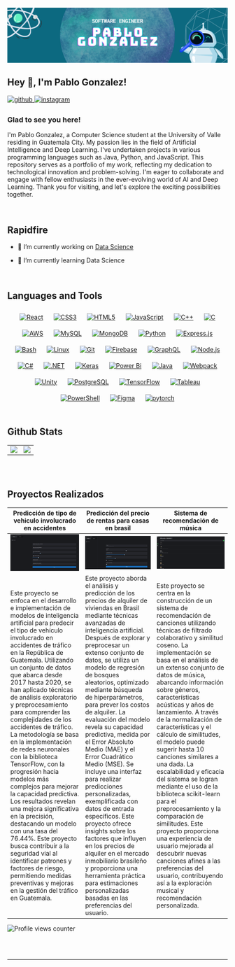 [![MasterHead](https://github.com/IPablo271/IPablo271/blob/main/PG.png)]()

## Hey 👋, I'm Pablo Gonzalez!  
  

<a href="https://github.com/IPablo271" target="_blank">
<img src=https://img.shields.io/badge/github-%2324292e.svg?&style=for-the-badge&logo=github&logoColor=white alt=github style="margin-bottom: 5px;" />
</a>
<a href="https://instagram.com/Pablish271" target="_blank">
<img src=https://img.shields.io/badge/instagram-%23000000.svg?&style=for-the-badge&logo=instagram&logoColor=white alt=instagram style="margin-bottom: 5px;" />
</a>  
  



### Glad to see you here!  
I'm Pablo Gonzalez, a Computer Science student at the University of Valle residing in Guatemala City. My passion lies in the field of Artificial Intelligence and Deep Learning. I've undertaken projects in various programming languages such as Java, Python, and JavaScript. This repository serves as a portfolio of my work, reflecting my dedication to technological innovation and problem-solving. I'm eager to collaborate and engage with fellow enthusiasts in the ever-evolving world of AI and Deep Learning. Thank you for visiting, and let's explore the exciting possibilities together.  
  

<br/>  


## Rapidfire  


- 🔭 I’m currently working on [Data Science](https://github.com/IPablo271/Data-science)  
  

- 🌱 I’m currently learning Data Science   


</td><td valign="top" width="50%">




<br/>  


## Languages and Tools  
<div align="center">  
<a href="https://reactjs.org/" target="_blank"><img style="margin: 10px" src="https://profilinator.rishav.dev/skills-assets/react-original-wordmark.svg" alt="React" height="25" /></a>  
<a href="https://www.w3schools.com/css/" target="_blank"><img style="margin: 10px" src="https://profilinator.rishav.dev/skills-assets/css3-original-wordmark.svg" alt="CSS3" height="25" /></a>  
<a href="https://en.wikipedia.org/wiki/HTML5" target="_blank"><img style="margin: 10px" src="https://profilinator.rishav.dev/skills-assets/html5-original-wordmark.svg" alt="HTML5" height="25" /></a>  
<a href="https://www.javascript.com/" target="_blank"><img style="margin: 10px" src="https://profilinator.rishav.dev/skills-assets/javascript-original.svg" alt="JavaScript" height="25" /></a>  
<a href="https://www.cplusplus.com/" target="_blank"><img style="margin: 10px" src="https://profilinator.rishav.dev/skills-assets/cplusplus-original.svg" alt="C++" height="25" /></a>  
<a href="https://www.cprogramming.com/" target="_blank"><img style="margin: 10px" src="https://profilinator.rishav.dev/skills-assets/c-original.svg" alt="C" height="25" /></a>  
<a href="https://aws.amazon.com/" target="_blank"><img style="margin: 10px" src="https://profilinator.rishav.dev/skills-assets/amazonwebservices-original-wordmark.svg" alt="AWS" height="25" /></a>  
<a href="https://www.mysql.com/" target="_blank"><img style="margin: 10px" src="https://profilinator.rishav.dev/skills-assets/mysql-original-wordmark.svg" alt="MySQL" height="25" /></a>  
<a href="https://www.mongodb.com/" target="_blank"><img style="margin: 10px" src="https://profilinator.rishav.dev/skills-assets/mongodb-original-wordmark.svg" alt="MongoDB" height="25" /></a>  
<a href="https://www.python.org/" target="_blank"><img style="margin: 10px" src="https://profilinator.rishav.dev/skills-assets/python-original.svg" alt="Python" height="25" /></a>  
<a href="https://expressjs.com/" target="_blank"><img style="margin: 10px" src="https://profilinator.rishav.dev/skills-assets/express-original-wordmark.svg" alt="Express.js" height="25" /></a>  
<a href="https://www.gnu.org/software/bash/" target="_blank"><img style="margin: 10px" src="https://profilinator.rishav.dev/skills-assets/gnu_bash-icon.svg" alt="Bash" height="25" /></a>  
<a href="https://www.linux.org/" target="_blank"><img style="margin: 10px" src="https://profilinator.rishav.dev/skills-assets/linux-original.svg" alt="Linux" height="25" /></a>  
<a href="https://github.com/" target="_blank"><img style="margin: 10px" src="https://profilinator.rishav.dev/skills-assets/git-scm-icon.svg" alt="Git" height="25" /></a>  
<a href="https://firebase.google.com/" target="_blank"><img style="margin: 10px" src="https://profilinator.rishav.dev/skills-assets/firebase.png" alt="Firebase" height="25" /></a>  
<a href="https://graphql.org/" target="_blank"><img style="margin: 10px" src="https://profilinator.rishav.dev/skills-assets/graphql.png" alt="GraphQL" height="25" /></a>  
<a href="https://nodejs.org/" target="_blank"><img style="margin: 10px" src="https://profilinator.rishav.dev/skills-assets/nodejs-original-wordmark.svg" alt="Node.js" height="25" /></a>  
<a href="https://docs.microsoft.com/en-us/dotnet/csharp/" target="_blank"><img style="margin: 10px" src="https://profilinator.rishav.dev/skills-assets/csharp-original.svg" alt="C#" height="25" /></a>  
<a href="https://dotnet.microsoft.com/download/dotnet-framework" target="_blank"><img style="margin: 10px" src="https://profilinator.rishav.dev/skills-assets/dot-net-original-wordmark.svg" alt=".NET" height="25" /></a>  
<a href="https://keras.io/" target="_blank"><img style="margin: 10px" src="https://profilinator.rishav.dev/skills-assets/keras.png" alt="Keras" height="25" /></a>  
<a href="https://powerbi.microsoft.com/en-us/" target="_blank"><img style="margin: 10px" src="https://profilinator.rishav.dev/skills-assets/powerbi.png" alt="Power Bi" height="25" /></a>  
<a href="https://www.java.com/" target="_blank"><img style="margin: 10px" src="https://profilinator.rishav.dev/skills-assets/java-original-wordmark.svg" alt="Java" height="25" /></a>  
<a href="https://webpack.js.org/" target="_blank"><img style="margin: 10px" src="https://profilinator.rishav.dev/skills-assets/webpack-original.svg" alt="Webpack" height="25" /></a>  
<a href="https://unity.com/" target="_blank"><img style="margin: 10px" src="https://profilinator.rishav.dev/skills-assets/unity.png" alt="Unity" height="25" /></a>  
<a href="https://www.postgresql.org/" target="_blank"><img style="margin: 10px" src="https://profilinator.rishav.dev/skills-assets/postgresql-original-wordmark.svg" alt="PostgreSQL" height="25" /></a>  
<a href="https://www.tensorflow.org/" target="_blank"><img style="margin: 10px" src="https://profilinator.rishav.dev/skills-assets/tensorflow-icon.svg" alt="TensorFlow" height="25" /></a>  
<a href="https://www.tableau.com/" target="_blank"><img style="margin: 10px" src="https://profilinator.rishav.dev/skills-assets/tableau.svg" alt="Tableau" height="25" /></a>  
<a href="https://docs.microsoft.com/en-us/powershell/" target="_blank"><img style="margin: 10px" src="https://profilinator.rishav.dev/skills-assets/powershell.png" alt="PowerShell" height="25" /></a>  
<a href="https://www.figma.com/" target="_blank"><img style="margin: 10px" src="https://profilinator.rishav.dev/skills-assets/figma-icon.svg" alt="Figma" height="25" /></a>  
<a href="https://pytorch.org/" target="_blank"><img style="margin: 10px" src="https://profilinator.rishav.dev/skills-assets/pytorch-icon.svg" alt="pytorch" height="25" /></a>  
</div>  

<br/>  


## Github Stats  
<table><tr><td valign="top" width="50%">

<img src="https://github-readme-stats.vercel.app/api?username=IPablo271&show_icons=true&count_private=true&hide_border=true" align="left" style="width: 100%" />

</td><td valign="top" width="50%">

<img src="https://github-readme-stats.vercel.app/api/top-langs/?username=Ipablo271&hide_border=true&layout=compact" align="left" style="width: 100%" />

</td></tr></table>  

<br/>  

  

<br/>  

## Proyectos Realizados

| Predicción de tipo de vehiculo involucrado en accidentes  | Predicción del precio de rentas para casas en brasil| Sistema de recomendación de música |
| --- | --- | --- |
| ![Imagen del Proyecto 1](m1.png) | ![Imagen del Proyecto 2](m2.png) | ![Imagen del Proyecto 3](m3.png) |
| Este proyecto se enfoca en el desarrollo e implementación de modelos de inteligencia artificial para predecir el tipo de vehículo involucrado en accidentes de tráfico en la República de Guatemala. Utilizando un conjunto de datos que abarca desde 2017 hasta 2020, se han aplicado técnicas de análisis exploratorio y preprocesamiento para comprender las complejidades de los accidentes de tráfico. La metodología se basa en la implementación de redes neuronales con la biblioteca TensorFlow, con la progresión hacia modelos más complejos para mejorar la capacidad predictiva. Los resultados revelan una mejora significativa en la precisión, destacando un modelo con una tasa del 76.44%. Este proyecto busca contribuir a la seguridad vial al identificar patrones y factores de riesgo, permitiendo medidas preventivas y mejoras en la gestión del tráfico en Guatemala. | Este proyecto aborda el análisis y predicción de los precios de alquiler de viviendas en Brasil mediante técnicas avanzadas de inteligencia artificial. Después de explorar y preprocesar un extenso conjunto de datos, se utiliza un modelo de regresión de bosques aleatorios, optimizado mediante búsqueda de hiperparámetros, para prever los costos de alquiler. La evaluación del modelo revela su capacidad predictiva, medida por el Error Absoluto Medio (MAE) y el Error Cuadrático Medio (MSE). Se incluye una interfaz para realizar predicciones personalizadas, exemplificada con datos de entrada específicos. Este proyecto ofrece insights sobre los factores que influyen en los precios de alquiler en el mercado inmobiliario brasileño y proporciona una herramienta práctica para estimaciones personalizadas basadas en las preferencias del usuario.| Este proyecto se centra en la construcción de un sistema de recomendación de canciones utilizando técnicas de filtrado colaborativo y similitud coseno. La implementación se basa en el análisis de un extenso conjunto de datos de música, abarcando información sobre géneros, características acústicas y años de lanzamiento. A través de la normalización de características y el cálculo de similitudes, el modelo puede sugerir hasta 10 canciones similares a una dada. La escalabilidad y eficacia del sistema se logran mediante el uso de la biblioteca scikit-learn para el preprocesamiento y la comparación de similitudes. Este proyecto proporciona una experiencia de usuario mejorada al descubrir nuevas canciones afines a las preferencias del usuario, contribuyendo así a la exploración musical y recomendación personalizada. |



![Profile views counter](https://komarev.com/ghpvc/?username=IPablo271&&style=flat-square)  
  

<br/>  


<br />

----


